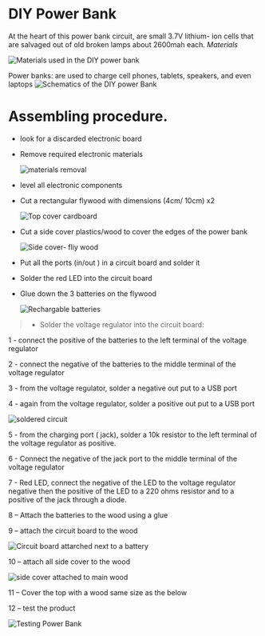 # DIY Power Bank

At the heart of this power bank circuit, are small 3.7V lithium- ion cells that are salvaged out of old broken lamps about 2600mah each.
_Materials_ 

![Materials used in the DIY power bank ](https://user-images.githubusercontent.com/56769901/255320364-5336a3dd-1b60-4d66-9d67-768f414d18c2.png) 

Power banks: are used to charge cell phones, tablets, speakers, and even laptops 
![Schematics of the DIY power Bank](https://user-images.githubusercontent.com/56769901/255320524-cab0ae34-7963-480c-bb7c-038128c207e2.png)

# Assembling procedure.

- look for a discarded electronic board
- Remove required electronic materials

  ![materials removal](https://github.com/maliarich/Reuse-of-Discarded-Electronic-Materials/assets/56769901/32aac69a-9c4e-4978-b5ff-4bc35c682860)

- level all electronic components
- Cut a rectangular flywood with dimensions (4cm/ 10cm) x2

  ![Top cover cardboard](https://github.com/maliarich/Reuse-of-Discarded-Electronic-Materials/assets/56769901/c7063770-d14b-4a48-b0f0-f53bde47e593)

- Cut a side cover plastics/wood  to cover the edges of the power bank

  ![Side cover- fliy wood](https://github.com/maliarich/Reuse-of-Discarded-Electronic-Materials/assets/56769901/7d7600d6-b555-43e0-8e6a-384526cf6d8c)

- Put all the ports (in/out ) in a circuit board and solder it
- Solder the red LED into the circuit board 
- Glue down the 3 batteries on the flywood

  ![Rechargable batteries](https://github.com/maliarich/Reuse-of-Discarded-Electronic-Materials/assets/56769901/fe543196-d2e8-4a32-8f60-f601832b89da)

> - Solder the voltage regulator into the circuit board:

1 - connect the positive of the batteries to the left terminal of the voltage regulator

2 -  connect the negative of the batteries to the middle terminal of the voltage regulator

3 -  from the voltage regulator, solder a negative out put to a USB port 

4 -  again from the voltage regulator, solder a positive out put to a USB port

![soldered circuit](https://github.com/maliarich/Reuse-of-Discarded-Electronic-Materials/assets/56769901/14e8da86-f217-4c03-9b1a-5f3ebd941d28)

5 -  from the charging port ( jack), solder a 10k resistor to the left terminal of the voltage regulator as positive.

6 - Connect the negative of the jack port to the middle terminal of the voltage regulator

7 -  Red LED, connect the negative of the LED to the voltage regulator negative then the positive of the LED to a 220 ohms resistor and to a positive of the jack through a diode.

8 – Attach the batteries to the wood using a glue

9 – attach the circuit board to the wood

![Circuit board attarched next to a battery](https://github.com/maliarich/Reuse-of-Discarded-Electronic-Materials/assets/56769901/2b6fd598-889c-42e5-ba5f-520acf4a30a0)

10 – attach all side cover to the wood 

![side cover attached to main wood](https://github.com/maliarich/Reuse-of-Discarded-Electronic-Materials/assets/56769901/ad0a4715-25e9-4d08-a630-8a6de6e51350)

11 – Cover the top with a wood same size as the below

12 – test the product 

![Testing Power Bank](https://github.com/maliarich/Reuse-of-Discarded-Electronic-Materials/assets/56769901/caa4ecfe-a2f5-4de1-9d37-b92bf239c678)

